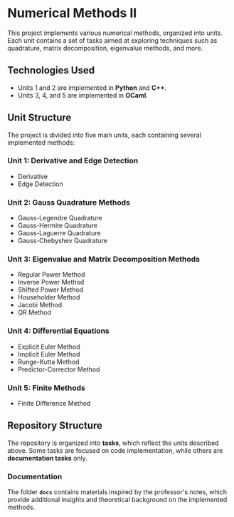# Numerical Methods II 

This project implements various numerical methods, organized into units. Each unit contains a set of tasks aimed at exploring techniques such as quadrature, matrix decomposition, eigenvalue methods, and more.

## Technologies Used

- Units 1 and 2 are implemented in **Python** and **C++**.
- Units 3, 4, and 5 are implemented in **OCaml**.

## Unit Structure

The project is divided into five main units, each containing several implemented methods:

### Unit 1: Derivative and Edge Detection
- Derivative
- Edge Detection

### Unit 2: Gauss Quadrature Methods
- Gauss-Legendre Quadrature
- Gauss-Hermite Quadrature
- Gauss-Laguerre Quadrature
- Gauss-Chebyshev Quadrature

### Unit 3: Eigenvalue and Matrix Decomposition Methods
- Regular Power Method
- Inverse Power Method
- Shifted Power Method
- Householder Method
- Jacobi Method
- QR Method

### Unit 4: Differential Equations
- Explicit Euler Method
- Implicit Euler Method
- Runge-Kutta Method
- Predictor-Corrector Method

### Unit 5: Finite Methods
- Finite Difference Method

## Repository Structure

The repository is organized into **tasks**, which reflect the units described above. Some tasks are focused on code implementation, while others are **documentation tasks** only.

### Documentation

The folder **`docs`** contains materials inspired by the professor's notes, which provide additional insights and theoretical background on the implemented methods.


